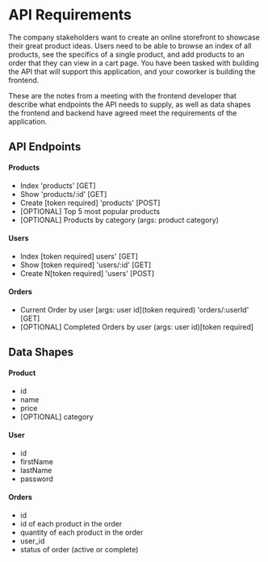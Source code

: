 # API Requirements
The company stakeholders want to create an online storefront to showcase their great product ideas. Users need to be able to browse an index of all products, see the specifics of a single product, and add products to an order that they can view in a cart page. You have been tasked with building the API that will support this application, and your coworker is building the frontend.

These are the notes from a meeting with the frontend developer that describe what endpoints the API needs to supply, as well as data shapes the frontend and backend have agreed meet the requirements of the application. 

## API Endpoints
#### Products

- Index 'products' [GET]
- Show   'products/:id' [GET]
- Create [token required] 'products' [POST]
- [OPTIONAL] Top 5 most popular products 
- [OPTIONAL] Products by category (args: product category)

#### Users

- Index [token required]  users' [GET]
- Show [token required] 'users/:id' [GET]
- Create N[token required] 'users' [POST]

#### Orders

- Current Order by user [args: user id](token required) 'orders/:userId' [GET]
- [OPTIONAL] Completed Orders by user (args: user id)[token required]

## Data Shapes
#### Product
-  id
- name
- price
- [OPTIONAL] category
<!-- TABLE product(id SERIAL PRIMARY KEY,name VARCHAR(50),price integer); -->

#### User
- id
- firstName
- lastName
- password
<!-- TABLE users(id SERIAL PRIMARY KEY,first_name VARCHAR(50),last_name VARCHAR(50),password VARCHAR(100)); -->

#### Orders
- id
- id of each product in the order
- quantity of each product in the order
- user_id
- status of order (active or complete)
<!-- 
TABLE orders (id SERIAL PRIMARY KEY,user_id bigint not null References users(id),product_id bigint not null References product(id),
quantity integer,status VARCHAR(50)); -->
